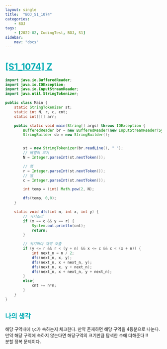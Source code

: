 ```yaml
---
layout: single
title:  "BOJ_S1_1074"
categories: 
    - BOJ
tags: 
    - [2022-02, CodingTest, BOJ, S1]
sidebar:
    nav: "docs"
---
```


# <b><a style="color:#00adb5" href="https://www.acmicpc.net/problem/1074" target=_blank>[S1_1074] Z</a></b>

```java
import java.io.BufferedReader;
import java.io.IOException;
import java.io.InputStreamReader;
import java.util.StringTokenizer;

public class Main {
    static StringTokenizer st;
    static int N, r, c, cnt;
    static int[][] arr;

    public static void main(String[] args) throws IOException {
        BufferedReader br = new BufferedReader(new InputStreamReader(System.in));
        StringBuilder sb = new StringBuilder();


        st = new StringTokenizer(br.readLine(), " ");
        // 배열의 크기
        N = Integer.parseInt(st.nextToken());

        // 행
        r = Integer.parseInt(st.nextToken());
        // 열
        c = Integer.parseInt(st.nextToken());

        int temp = (int) Math.pow(2, N);

        dfs(temp, 0,0);
    }

    static void dfs(int n, int x, int y) {
        // 기저조건
        if (x == c && y == r) {
            System.out.println(cnt);
            return;
        }

        // 위치마다 재귀 호출
        if (y <= r && r < (y + n) && x <= c && c < (x + n)) {
            int next_n = n / 2;
            dfs(next_n, x, y);
            dfs(next_n, x + next_n, y);
            dfs(next_n, x, y + next_n);
            dfs(next_n, x + next_n, y + next_n);
        }
        else{
            cnt += n*n;
        }
    }
}
```


## <b><a style="color:#00adb5">나의 생각</a></b>
 해당 구역내에 r,c가 속하는지 체크한다. 만약 존재하면 해당 구역을 4등분으로 나눈다.<br>
 만약 해당 구역에 속하지 않는다면 해당구역의 크기만큼 탐색한 수에 더해준다 !!<br>
 분할 정복 문제이다.